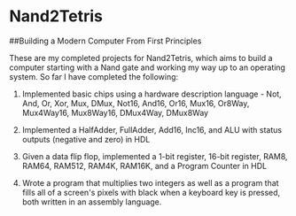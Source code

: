 # Nand2Tetris

##Building a Modern Computer From First Principles

These are my completed projects for Nand2Tetris, which aims to build a computer starting with a Nand gate and working my way up to an operating system. So far I have completed the following:

1. Implemented basic chips using a hardware description language - Not, And, Or, Xor, Mux, DMux, Not16, And16, Or16, Mux16, Or8Way, Mux4Way16, Mux8Way16, DMux4Way, DMux8Way

2. Implemented a HalfAdder, FullAdder, Add16, Inc16, and ALU with status outputs (negative and zero) in HDL

3. Given a data flip flop, implemented a 1-bit register, 16-bit register, RAM8, RAM64, RAM512, RAM4K, RAM16K, and a Program Counter in HDL

4. Wrote a program that multiplies two integers as well as a program that fills all of a screen's pixels with black when a keyboard key is pressed, both written in an assembly language.

